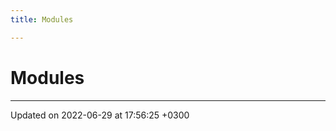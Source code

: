 ```yaml
---
title: Modules

---
```


# Modules







-------------------------------

Updated on 2022-06-29 at 17:56:25 +0300
